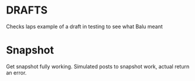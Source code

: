 # DRAFTS

Checks laps example of a draft in testing to see what Balu meant

# Snapshot

Get snapshot fully working.
Simulated posts to snapshot work, actual return an error.
